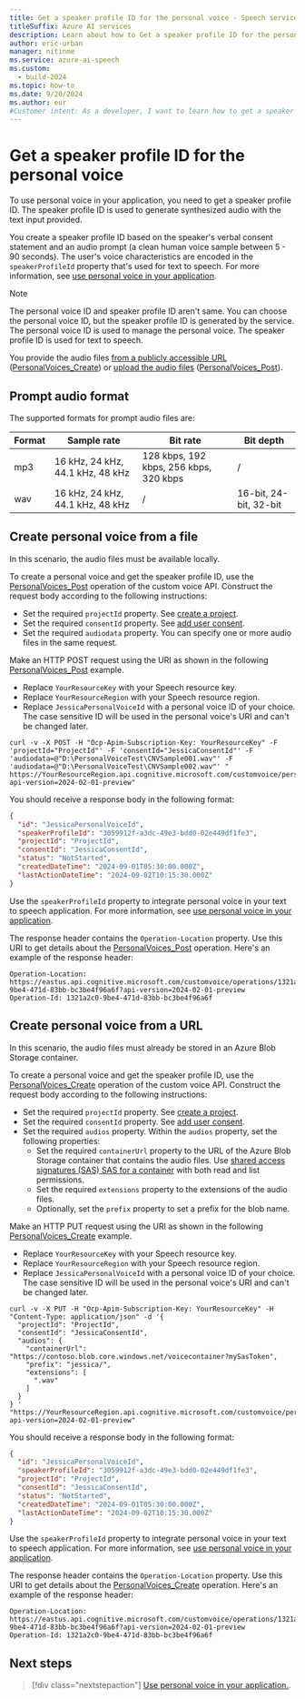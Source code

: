 ```yaml
---
title: Get a speaker profile ID for the personal voice - Speech service
titleSuffix: Azure AI services
description: Learn about how to Get a speaker profile ID for the personal voice.
author: eric-urban
manager: nitinme
ms.service: azure-ai-speech
ms.custom:
  - build-2024
ms.topic: how-to
ms.date: 9/20/2024
ms.author: eur
#Customer intent: As a developer, I want to learn how to get a speaker profile ID for the personal voice.
---
```


# Get a speaker profile ID for the personal voice

To use personal voice in your application, you need to get a speaker profile ID. The speaker profile ID is used to generate synthesized audio with the text input provided.

You create a speaker profile ID based on the speaker's verbal consent statement and an audio prompt (a clean human voice sample between 5 - 90 seconds). The user's voice characteristics are encoded in the `speakerProfileId` property that's used for text to speech. For more information, see [use personal voice in your application](./personal-voice-how-to-use.md).

> [!NOTE]
> The personal voice ID and speaker profile ID aren't same. You can choose the personal voice ID, but the speaker profile ID is generated by the service. The personal voice ID is used to manage the personal voice. The speaker profile ID is used for text to speech.

You provide the audio files [from a publicly accessible URL](#create-personal-voice-from-a-url) ([PersonalVoices_Create](/rest/api/aiservices/speechapi/personal-voices/create)) or [upload the audio files](#create-personal-voice-from-a-file) ([PersonalVoices_Post](/rest/api/aiservices/speechapi/personal-voices/post)).  

## Prompt audio format

The supported formats for prompt audio files are:

| Format | Sample rate                  | Bit rate                    | Bit depth|
|------------|--------------------------|-------------------------|----------|
| mp3  | 16 kHz, 24 kHz, 44.1 kHz, 48 kHz       | 128 kbps, 192 kbps, 256 kbps, 320 kbps              | /                          |
| wav    | 16 kHz, 24 kHz, 44.1 kHz, 48 kHz       | /                                               | 16-bit, 24-bit, 32-bit      |

## Create personal voice from a file

In this scenario, the audio files must be available locally. 

To create a personal voice and get the speaker profile ID, use the [PersonalVoices_Post](/rest/api/aiservices/speechapi/personal-voices/post) operation of the custom voice API. Construct the request body according to the following instructions:

- Set the required `projectId` property. See [create a project](./personal-voice-create-project.md).
- Set the required `consentId` property. See [add user consent](./personal-voice-create-consent.md).
- Set the required `audiodata` property. You can specify one or more audio files in the same request. 

Make an HTTP POST request using the URI as shown in the following [PersonalVoices_Post](/rest/api/aiservices/speechapi/personal-voices/post) example. 
- Replace `YourResourceKey` with your Speech resource key.
- Replace `YourResourceRegion` with your Speech resource region. 
- Replace `JessicaPersonalVoiceId` with a personal voice ID of your choice. The case sensitive ID will be used in the personal voice's URI and can't be changed later. 

```azurecli-interactive
curl -v -X POST -H "Ocp-Apim-Subscription-Key: YourResourceKey" -F 'projectId="ProjectId"' -F 'consentId="JessicaConsentId"' -F 'audiodata=@"D:\PersonalVoiceTest\CNVSample001.wav"' -F 'audiodata=@"D:\PersonalVoiceTest\CNVSample002.wav"' "
https://YourResourceRegion.api.cognitive.microsoft.com/customvoice/personalvoices/JessicaPersonalVoiceId?api-version=2024-02-01-preview"
```

You should receive a response body in the following format:

```json
{
  "id": "JessicaPersonalVoiceId",
  "speakerProfileId": "3059912f-a3dc-49e3-bdd0-02e449df1fe3",
  "projectId": "ProjectId",
  "consentId": "JessicaConsentId",
  "status": "NotStarted",
  "createdDateTime": "2024-09-01T05:30:00.000Z",
  "lastActionDateTime": "2024-09-02T10:15:30.000Z"
}
```

Use the `speakerProfileId` property to integrate personal voice in your text to speech application. For more information, see [use personal voice in your application](./personal-voice-how-to-use.md).

The response header contains the `Operation-Location` property. Use this URI to get details about the [PersonalVoices_Post](/rest/api/aiservices/speechapi/personal-voices/post) operation. Here's an example of the response header:

```HTTP 201
Operation-Location: https://eastus.api.cognitive.microsoft.com/customvoice/operations/1321a2c0-9be4-471d-83bb-bc3be4f96a6f?api-version=2024-02-01-preview
Operation-Id: 1321a2c0-9be4-471d-83bb-bc3be4f96a6f
```

## Create personal voice from a URL

In this scenario, the audio files must already be stored in an Azure Blob Storage container. 

To create a personal voice and get the speaker profile ID, use the [PersonalVoices_Create](/rest/api/aiservices/speechapi/personal-voices/create) operation of the custom voice API. Construct the request body according to the following instructions:

- Set the required `projectId` property. See [create a project](./personal-voice-create-project.md).
- Set the required `consentId` property. See [add user consent](./personal-voice-create-consent.md).
- Set the required `audios` property. Within the `audios` property, set the following properties:
  - Set the required `containerUrl` property to the URL of the Azure Blob Storage container that contains the audio files. Use [shared access signatures (SAS) SAS for a container](/azure/storage/blobs/sas-service-create-dotnet-container#create-a-service-sas-for-a-container) with both read and list permissions. 
  - Set the required `extensions` property to the extensions of the audio files. 
  - Optionally, set the `prefix` property to set a prefix for the blob name.

Make an HTTP PUT request using the URI as shown in the following [PersonalVoices_Create](/rest/api/aiservices/speechapi/personal-voices/create) example. 
- Replace `YourResourceKey` with your Speech resource key.
- Replace `YourResourceRegion` with your Speech resource region. 
- Replace `JessicaPersonalVoiceId` with a personal voice ID of your choice. The case sensitive ID will be used in the personal voice's URI and can't be changed later. 

```azurecli-interactive
curl -v -X PUT -H "Ocp-Apim-Subscription-Key: YourResourceKey" -H "Content-Type: application/json" -d '{
  "projectId": "ProjectId",
  "consentId": "JessicaConsentId",
  "audios": {
    "containerUrl": "https://contoso.blob.core.windows.net/voicecontainer?mySasToken",
    "prefix": "jessica/",
    "extensions": [
      ".wav"
    ]
  }
} '  "https://YourResourceRegion.api.cognitive.microsoft.com/customvoice/personalvoices/JessicaPersonalVoiceId?api-version=2024-02-01-preview"
```

You should receive a response body in the following format:

```json
{
  "id": "JessicaPersonalVoiceId",
  "speakerProfileId": "3059912f-a3dc-49e3-bdd0-02e449df1fe3",
  "projectId": "ProjectId",
  "consentId": "JessicaConsentId",
  "status": "NotStarted",
  "createdDateTime": "2024-09-01T05:30:00.000Z",
  "lastActionDateTime": "2024-09-02T10:15:30.000Z"
}
```

Use the `speakerProfileId` property to integrate personal voice in your text to speech application. For more information, see [use personal voice in your application](./personal-voice-how-to-use.md).

The response header contains the `Operation-Location` property. Use this URI to get details about the [PersonalVoices_Create](/rest/api/aiservices/speechapi/personal-voices/create) operation. Here's an example of the response header:

```HTTP 201
Operation-Location: https://eastus.api.cognitive.microsoft.com/customvoice/operations/1321a2c0-9be4-471d-83bb-bc3be4f96a6f?api-version=2024-02-01-preview
Operation-Id: 1321a2c0-9be4-471d-83bb-bc3be4f96a6f
```

## Next steps

> [!div class="nextstepaction"]
> [Use personal voice in your application.](./personal-voice-how-to-use.md).
